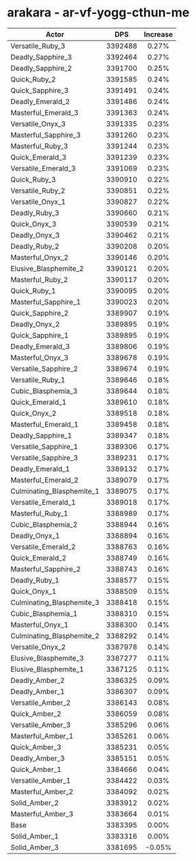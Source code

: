 # arakara - ar-vf-yogg-cthun-me
| Actor | DPS | Increase |
|---|:---:|:---:|
|Versatile_Ruby_3|3392488|0.27%|
|Deadly_Sapphire_3|3392464|0.27%|
|Deadly_Sapphire_2|3391700|0.25%|
|Quick_Ruby_2|3391585|0.24%|
|Quick_Sapphire_3|3391491|0.24%|
|Deadly_Emerald_2|3391486|0.24%|
|Masterful_Emerald_3|3391363|0.24%|
|Versatile_Onyx_3|3391335|0.23%|
|Masterful_Sapphire_3|3391260|0.23%|
|Masterful_Ruby_3|3391244|0.23%|
|Quick_Emerald_3|3391239|0.23%|
|Versatile_Emerald_3|3391069|0.23%|
|Quick_Ruby_3|3390910|0.22%|
|Versatile_Ruby_2|3390851|0.22%|
|Versatile_Onyx_1|3390827|0.22%|
|Deadly_Ruby_3|3390660|0.21%|
|Quick_Onyx_3|3390539|0.21%|
|Deadly_Onyx_3|3390462|0.21%|
|Deadly_Ruby_2|3390208|0.20%|
|Masterful_Onyx_2|3390146|0.20%|
|Elusive_Blasphemite_2|3390121|0.20%|
|Masterful_Ruby_2|3390117|0.20%|
|Quick_Ruby_1|3390095|0.20%|
|Masterful_Sapphire_1|3390023|0.20%|
|Quick_Sapphire_2|3389907|0.19%|
|Deadly_Onyx_2|3389895|0.19%|
|Quick_Sapphire_1|3389895|0.19%|
|Deadly_Emerald_3|3389806|0.19%|
|Masterful_Onyx_3|3389678|0.19%|
|Versatile_Sapphire_2|3389674|0.19%|
|Versatile_Ruby_1|3389646|0.18%|
|Cubic_Blasphemia_3|3389644|0.18%|
|Quick_Emerald_1|3389610|0.18%|
|Quick_Onyx_2|3389518|0.18%|
|Masterful_Emerald_1|3389458|0.18%|
|Deadly_Sapphire_1|3389347|0.18%|
|Versatile_Sapphire_1|3389306|0.17%|
|Versatile_Sapphire_3|3389231|0.17%|
|Deadly_Emerald_1|3389132|0.17%|
|Masterful_Emerald_2|3389079|0.17%|
|Culminating_Blasphemite_1|3389075|0.17%|
|Versatile_Emerald_1|3389018|0.17%|
|Masterful_Ruby_1|3388989|0.17%|
|Cubic_Blasphemia_2|3388944|0.16%|
|Deadly_Onyx_1|3388894|0.16%|
|Versatile_Emerald_2|3388763|0.16%|
|Quick_Emerald_2|3388749|0.16%|
|Masterful_Sapphire_2|3388743|0.16%|
|Deadly_Ruby_1|3388577|0.15%|
|Quick_Onyx_1|3388509|0.15%|
|Culminating_Blasphemite_3|3388418|0.15%|
|Cubic_Blasphemia_1|3388310|0.15%|
|Masterful_Onyx_1|3388300|0.14%|
|Culminating_Blasphemite_2|3388292|0.14%|
|Versatile_Onyx_2|3387978|0.14%|
|Elusive_Blasphemite_3|3387277|0.11%|
|Elusive_Blasphemite_1|3387125|0.11%|
|Deadly_Amber_2|3386325|0.09%|
|Deadly_Amber_1|3386307|0.09%|
|Versatile_Amber_2|3386143|0.08%|
|Quick_Amber_2|3386059|0.08%|
|Versatile_Amber_3|3385296|0.06%|
|Masterful_Amber_1|3385261|0.06%|
|Quick_Amber_3|3385231|0.05%|
|Deadly_Amber_3|3385151|0.05%|
|Quick_Amber_1|3384666|0.04%|
|Versatile_Amber_1|3384422|0.03%|
|Masterful_Amber_2|3384092|0.02%|
|Solid_Amber_2|3383912|0.02%|
|Masterful_Amber_3|3383664|0.01%|
|Base|3383395|0.00%|
|Solid_Amber_1|3383316|0.00%|
|Solid_Amber_3|3381695|-0.05%|
